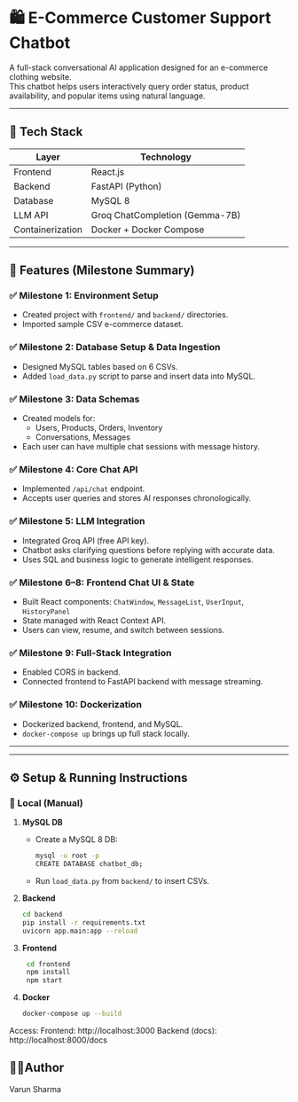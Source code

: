 # 🛍️ E-Commerce Customer Support Chatbot

A full-stack conversational AI application designed for an e-commerce clothing website.  
This chatbot helps users interactively query order status, product availability, and popular items using natural language.

---

## 🧰 Tech Stack

| Layer        | Technology            |
|--------------|------------------------|
| Frontend     | React.js               |
| Backend      | FastAPI (Python)       |
| Database     | MySQL 8                |
| LLM API      | Groq ChatCompletion (Gemma-7B) |
| Containerization | Docker + Docker Compose |

---

## 🚀 Features (Milestone Summary)

### ✅ Milestone 1: Environment Setup
- Created project with `frontend/` and `backend/` directories.
- Imported sample CSV e-commerce dataset.

### ✅ Milestone 2: Database Setup & Data Ingestion
- Designed MySQL tables based on 6 CSVs.
- Added `load_data.py` script to parse and insert data into MySQL.

### ✅ Milestone 3: Data Schemas
- Created models for:
  - Users, Products, Orders, Inventory
  - Conversations, Messages
- Each user can have multiple chat sessions with message history.

### ✅ Milestone 4: Core Chat API
- Implemented `/api/chat` endpoint.
- Accepts user queries and stores AI responses chronologically.

### ✅ Milestone 5: LLM Integration
- Integrated Groq API (free API key).
- Chatbot asks clarifying questions before replying with accurate data.
- Uses SQL and business logic to generate intelligent responses.

### ✅ Milestone 6–8: Frontend Chat UI & State
- Built React components: `ChatWindow`, `MessageList`, `UserInput`, `HistoryPanel`
- State managed with React Context API.
- Users can view, resume, and switch between sessions.

### ✅ Milestone 9: Full-Stack Integration
- Enabled CORS in backend.
- Connected frontend to FastAPI backend with message streaming.

### ✅ Milestone 10: Dockerization
- Dockerized backend, frontend, and MySQL.
- `docker-compose up` brings up full stack locally.

---

---

## ⚙️ Setup & Running Instructions

### 🧪 Local (Manual)

1. **MySQL DB**
   - Create a MySQL 8 DB:
     ```bash
     mysql -u root -p
     CREATE DATABASE chatbot_db;
     ```
   - Run `load_data.py` from `backend/` to insert CSVs.

2. **Backend**
   ```bash
   cd backend
   pip install -r requirements.txt
   uvicorn app.main:app --reload

3. **Frontend**
   ```bash
    cd frontend
    npm install
    npm start

4. **Docker**
    ```bash
    docker-compose up --build

Access:
Frontend: http://localhost:3000
Backend (docs): http://localhost:8000/docs


## 👨‍💻Author
Varun Sharma
